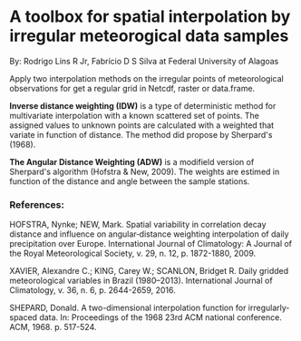 # A toolbox for spatial interpolation by irregular meteorogical data samples
By: Rodrigo Lins R Jr, Fabrício D S Silva at Federal University of Alagoas 


Apply two interpolation methods on the irregular points of meteorological observations for get a regular grid in Netcdf, raster or data.frame.

**Inverse distance weighting (IDW)** is a type of deterministic method for multivariate interpolation with a known scattered set of points. The assigned values to unknown points are calculated with a weighted that variate in function of distance. The method did propose by Sherpard's (1968).

**The Angular Distance Weighting (ADW)** is a modifield version of Sherpard's algorithm (Hofstra & New, 2009). The weights are estimed in function of the distance and angle between the sample stations. 


### References:

HOFSTRA, Nynke; NEW, Mark. Spatial variability in correlation decay distance and influence on angular‐distance weighting interpolation of daily precipitation over Europe. International Journal of Climatology: A Journal of the Royal Meteorological Society, v. 29, n. 12, p. 1872-1880, 2009.

XAVIER, Alexandre C.; KING, Carey W.; SCANLON, Bridget R. Daily gridded meteorological variables in Brazil (1980–2013). International Journal of Climatology, v. 36, n. 6, p. 2644-2659, 2016.

SHEPARD, Donald. A two-dimensional interpolation function for irregularly-spaced data. In: Proceedings of the 1968 23rd ACM national conference. ACM, 1968. p. 517-524.
